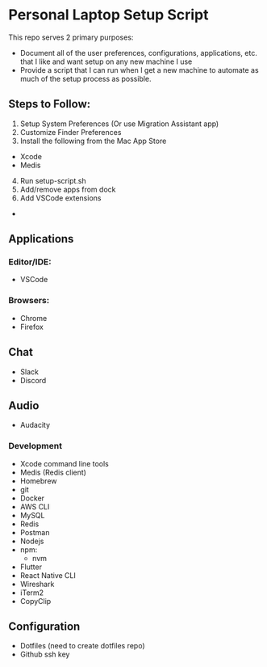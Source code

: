 # Personal Laptop Setup Script
This repo serves 2 primary purposes:
  - Document all of the user preferences, configurations, applications, etc. that I like and want setup on any new machine I use
  - Provide a script that I can run when I get a new machine to automate as much of the setup process as possible.


## Steps to Follow:
1. Setup System Preferences (Or use Migration Assistant app)
2. Customize Finder Preferences
3. Install the following from the Mac App Store
  - Xcode
  - Medis
4. Run setup-script.sh
5. Add/remove apps from dock
6. Add VSCode extensions
  - 


## Applications
### Editor/IDE:
  - VSCode

### Browsers:
  - Chrome
  - Firefox

## Chat
  - Slack
  - Discord

## Audio
  - Audacity

### Development
  - Xcode command line tools
  - Medis (Redis client)
  - Homebrew
  - git
  - Docker
  - AWS CLI
  - MySQL
  - Redis
  - Postman
  - Nodejs
  - npm:
    - nvm
  - Flutter
  - React Native CLI
  - Wireshark
  - iTerm2
  - CopyClip


## Configuration
  - Dotfiles (need to create dotfiles repo)
  - Github ssh key
